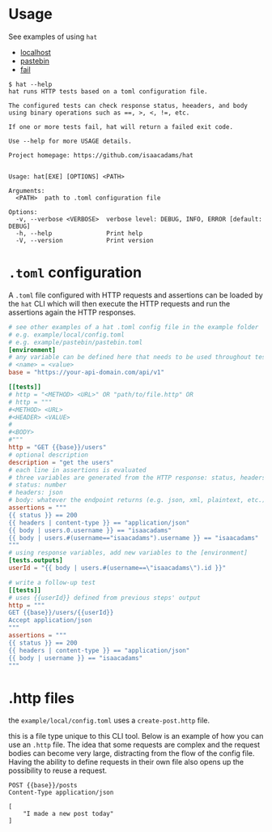 # Usage

See examples of using `hat`

- [localhost](./example/local/local.md)
- [pastebin](./example/pastebin/pastebin.md)
- [fail](./example/fail/fail.md)

```console
$ hat --help
hat runs HTTP tests based on a toml configuration file.

The configured tests can check response status, heeaders, and body
using binary operations such as ==, >, <, !=, etc.

If one or more tests fail, hat will return a failed exit code.

Use --help for more USAGE details.

Project homepage: https://github.com/isaacadams/hat


Usage: hat[EXE] [OPTIONS] <PATH>

Arguments:
  <PATH>  path to .toml configuration file

Options:
  -v, --verbose <VERBOSE>  verbose level: DEBUG, INFO, ERROR [default: DEBUG]
  -h, --help               Print help
  -V, --version            Print version

```

# `.toml` configuration

A `.toml` file configured with HTTP requests and assertions can be loaded by the `hat` CLI which will then execute the HTTP requests and run the assertions again the HTTP responses.

```toml
# see other examples of a hat .toml config file in the example folder
# e.g. example/local/config.toml
# e.g. example/pastebin/pastebin.toml
[environment]
# any variable can be defined here that needs to be used throughout testing
# <name> = <value>
base = "https://your-api-domain.com/api/v1"

[[tests]]
# http = "<METHOD> <URL>" OR "path/to/file.http" OR
# http = """
#<METHOD> <URL>
#<HEADER> <VALUE>
#
#<BODY>
#"""
http = "GET {{base}}/users"
# optional description
description = "get the users"
# each line in assertions is evaluated
# three variables are generated from the HTTP response: status, headers, and body
# status: number
# headers: json
# body: whatever the endpoint returns (e.g. json, xml, plaintext, etc.)
assertions = """
{{ status }} == 200
{{ headers | content-type }} == "application/json"
{{ body | users.0.username }} == "isaacadams"
{{ body | users.#(username=="isaacadams").username }} == "isaacadams"
"""
# using response variables, add new variables to the [environment]
[tests.outputs]
userId = "{{ body | users.#(username==\"isaacadams\").id }}"

# write a follow-up test
[[tests]]
# uses {{userId}} defined from previous steps' output
http = """
GET {{base}}/users/{{userId}}
Accept application/json
"""
assertions = """
{{ status }} == 200
{{ headers | content-type }} == "application/json"
{{ body | username }} == "isaacadams"
"""
```

# .http files

the `example/local/config.toml` uses a `create-post.http` file.

this is a file type unique to this CLI tool. Below is an example of how you can use an `.http` file. The idea that some requests are complex and the request bodies can become very large, distracting from the flow of the config file. Having the ability to define requests in their own file also opens up the possibility to reuse a request.

```http
POST {{base}}/posts
Content-Type application/json

[
    "I made a new post today"
]
```
